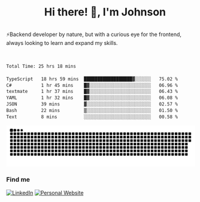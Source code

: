 <div id="user-content-toc">
  <ul align="center">
    <summary><h1 style="display: inline-block">Hi there! 👋, I'm Johnson</h1></summary>
  </ul>
</div>

⚡Backend developer by nature, but with a curious eye for the frontend, always looking to learn and expand my skills.

<br>


<!--START_SECTION:waka-->

```txt
Total Time: 25 hrs 18 mins

TypeScript   18 hrs 59 mins  ██████████████████▓░░░░░░   75.02 %
C#           1 hr 45 mins    █▓░░░░░░░░░░░░░░░░░░░░░░░   06.96 %
textmate     1 hr 37 mins    █▓░░░░░░░░░░░░░░░░░░░░░░░   06.43 %
YAML         1 hr 32 mins    █▓░░░░░░░░░░░░░░░░░░░░░░░   06.08 %
JSON         39 mins         ▓░░░░░░░░░░░░░░░░░░░░░░░░   02.57 %
Bash         22 mins         ▒░░░░░░░░░░░░░░░░░░░░░░░░   01.50 %
Text         8 mins          ░░░░░░░░░░░░░░░░░░░░░░░░░   00.58 %
```

<!--END_SECTION:waka-->

<picture>
  <source  srcset="https://github.com/joshwambere/joshwambere/blob/output/github-contribution-grid-snake-dark.svg?palette=github-dark">
  <source  srcset="https://github.com/joshwambere/joshwambere/blob/output/github-contribution-grid-snake.svg">
  <img alt="github contribution grid snake animation" src="https://github.com/joshwambere/joshwambere/blob/output/github-contribution-grid-snake.svg">
</picture>

### Find me
<a href="https://www.linkedin.com/in/dusabe-johnson" target="_blank"><img src="https://img.shields.io/badge/LinkedIn-%230077B5.svg?&style=flat&logo=linkedin&logoColor=white" alt="LinkedIn"></a>
‎‎ [![Personal Website](https://img.shields.io/badge/visit-Johnsonis.me-blue)](https://johnsonis.me/)
